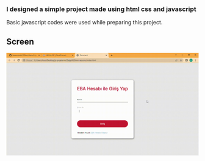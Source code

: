 ### I designed a simple project made using html css and javascript
Basic javascript codes were used while preparing this project.

## Screen
![](screen.gif)
